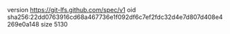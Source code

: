 version https://git-lfs.github.com/spec/v1
oid sha256:22dd0763916cd68a467736e1f092df6c7ef2fdc32d4e7d807d408e4269e0a148
size 5130
